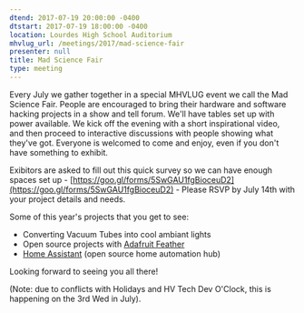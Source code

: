 ```yaml
---
dtend: 2017-07-19 20:00:00 -0400
dtstart: 2017-07-19 18:00:00 -0400
location: Lourdes High School Auditorium
mhvlug_url: /meetings/2017/mad-science-fair
presenter: null
title: Mad Science Fair
type: meeting
---
```



Every July we gather together in a special MHVLUG event we call the Mad Science Fair. People are encouraged to bring their hardware and software hacking projects in a show and tell forum. We'll have tables set up with power available. We kick off the evening with a short inspirational video, and then proceed to interactive discussions with people showing what they've got. Everyone is welcomed to come and enjoy, even if you don't have something to exhibit.

Exibitors are asked to fill out this quick survey so we can have enough spaces set up - [https://goo.gl/forms/5SwGAU1fgBioceuD2](https://goo.gl/forms/5SwGAU1fgBioceuD2) - Please RSVP by July 14th with your project details and needs.

Some of this year's projects that you get to see:
- Converting Vacuum Tubes into cool ambiant lights
- Open source projects with [Adafruit Feather](https://www.adafruit.com/feather)
- [Home Assistant](https://home-assistant.io/) (open source home automation hub)

Looking forward to seeing you all there!

(Note: due to conflicts with Holidays and HV Tech Dev O'Clock, this is happening on the 3rd Wed in July).